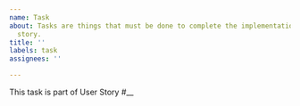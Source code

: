 ```yaml
---
name: Task
about: Tasks are things that must be done to complete the implementation of the user
  story.
title: ''
labels: task
assignees: ''

---
```


This task is part of User Story #__
